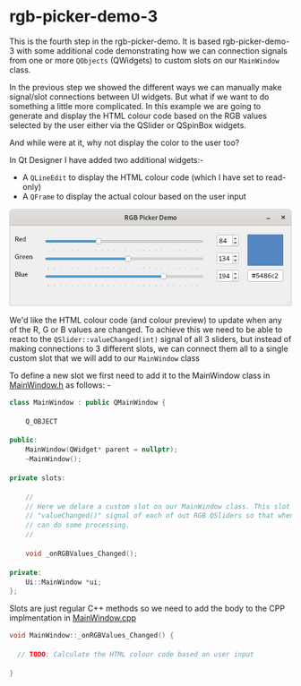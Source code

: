 # rgb-picker-demo-3

This is the fourth step in the rgb-picker-demo. It is based rgb-picker-demo-3
with some additional code demonstrating how we can connection signals from one or more ```QObjects``` (QWidgets) to
custom slots on our ```MainWindow``` class.

In the previous step we showed the different ways we can manually make signal/slot connections between UI widgets. But what if we want to do
something a little more complicated. In this example we are going to generate and display the HTML colour code based on the RGB values
selected by the user either via the QSlider or QSpinBox widgets.

And while were at it, why not display the color to the user too?

In Qt Designer I have added two additional widgets:-

- A ```QLineEdit``` to display the HTML colour code (which I have set to read-only)
- A ```QFrame``` to display the actual colour based on the user input

![rgb-picker-demo](../docs/screenshots/rgb-picker-demo-4-001.png)

We'd like the HTML colour code (and colour preview) to update when any of the R, G or B values are changed. To achieve this we need to be able to react to
the ```QSlider::valueChanged(int)``` signal of all 3 sliders, but instead of making connections to 3 different slots, we can connect them all to a single custom
slot that we will add to our ```MainWindow``` class

To define a new slot we first need to add it to the MainWindow class in [MainWindow.h](MainWindow.h) as follows: -

```C++
class MainWindow : public QMainWindow {

    Q_OBJECT

public:
    MainWindow(QWidget* parent = nullptr);
    ~MainWindow();

private slots:

    //
    // Here we delare a custom slot on our MainWindow class. This slot will be connected to the
    // "valueChanged()" signal of each of out RGB QSliders so that when any value changes we
    // can do some processing.
    //

    void _onRGBValues_Changed();

private:
    Ui::MainWindow *ui;
};
```

Slots are just regular C++ methods so we need to add the body to the CPP implmentation in [MainWindow.cpp](MainWindow.cpp)

```C++
void MainWindow::_onRGBValues_Changed() {

  // TODO: Calculate the HTML colour code based on user input

}
```
